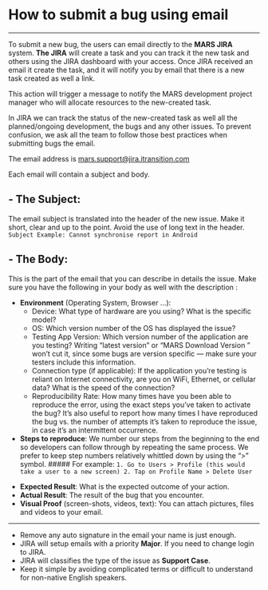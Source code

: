 # How to submit a bug using email
---- 
To submit a new bug, the users can email directly to the **MARS JIRA** system. __The JIRA__ will create a task and you can track it the new task and others using the JIRA dashboard with your access. Once JIRA received an email it create the task, and it will notify you by email that there is a new task created as well a link.  

This action will trigger a message to notify the MARS development project manager who will allocate resources to the new-created task.

In JIRA we can track the status of the new-created task as well all the planned/ongoing development, the bugs and any other issues. To prevent confusion, we ask all the team to follow those best practices when submitting bugs the email. 

The email address is [mars.support@jira.itransition.com][1]

Each email will contain a subject and body. 

## - The Subject:
  The email subject is translated into the header of the new issue. Make it short, clear and up to the point. Avoid the use of long text in the header.
	```
	Subject Example: Cannot synchronise report in Android
	```

## - The Body:
  This is the part of the email that you can describe in details the issue. Make sure you have the following in your body as well with the description : 

  - __Environment__ (Operating System, Browser ...):
	* Device: What type of hardware are you using? What is the specific model?
	* OS: Which version number of the OS has displayed the issue?
	* Testing App Version: Which version number of the application are you testing? Writing “latest version” or “MARS Download Version ” won’t cut it, since some bugs are version specific — make sure your testers include this information.
	* Connection type (if applicable): If the application you’re testing is reliant on Internet connectivity, are you on WiFi, Ethernet, or cellular data? What is the speed of the connection?
	* Reproducibility Rate: How many times have you been able to reproduce the error, using the exact steps you’ve taken to activate the bug? It’s also useful to report how many times I have reproduced the bug vs. the number of attempts it’s taken to reproduce the issue, in case it’s an intermittent occurrence.
  - __Steps to reproduce__: We number our steps from the beginning to the end so developers can follow through by repeating the same process. We prefer to keep step numbers relatively whittled down by using the “\>” symbol.
	  \#\#\### For example:
		```
		  1. Go to Users > Profile (this would take a user to a new screen)
		  2. Tap on Profile Name > Delete User
		```
  * __Expected Result__: What is the expected outcome of your action.
  * __Actual Result__: The result of the bug that you encounter.
  * __Visual Proof__ (screen-shots, videos, text): You can attach pictures, files and videos to your email. 
---- 

* Remove any auto signature in the email your name is just enough. 
* JIRA will setup emails with a priority **Major**. If you need to change login to JIRA.
* JIRA will classifies the type of the issue as **Support Case**.
* Keep it simple by avoiding complicated terms or difficult to understand for non-native English speakers.

[1]:	mailto:mars.support@jira.itransition.com